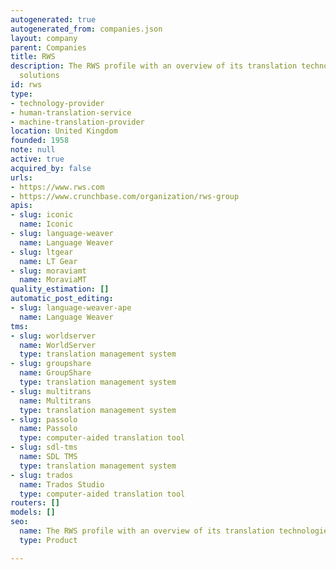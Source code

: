 ```yaml
---
autogenerated: true
autogenerated_from: companies.json
layout: company
parent: Companies
title: RWS
description: The RWS profile with an overview of its translation technologies and
  solutions
id: rws
type:
- technology-provider
- human-translation-service
- machine-translation-provider
location: United Kingdom
founded: 1958
note: null
active: true
acquired_by: false
urls:
- https://www.rws.com
- https://www.crunchbase.com/organization/rws-group
apis:
- slug: iconic
  name: Iconic
- slug: language-weaver
  name: Language Weaver
- slug: ltgear
  name: LT Gear
- slug: moraviamt
  name: MoraviaMT
quality_estimation: []
automatic_post_editing:
- slug: language-weaver-ape
  name: Language Weaver
tms:
- slug: worldserver
  name: WorldServer
  type: translation management system
- slug: groupshare
  name: GroupShare
  type: translation management system
- slug: multitrans
  name: Multitrans
  type: translation management system
- slug: passolo
  name: Passolo
  type: computer-aided translation tool
- slug: sdl-tms
  name: SDL TMS
  type: translation management system
- slug: trados
  name: Trados Studio
  type: computer-aided translation tool
routers: []
models: []
seo:
  name: The RWS profile with an overview of its translation technologies and solutions
  type: Product

---
```



